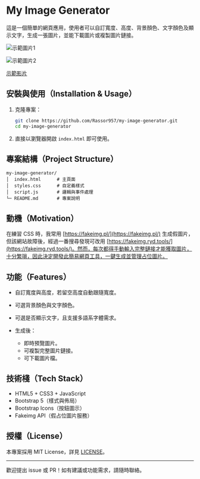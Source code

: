 # My Image Generator

這是一個簡單的網頁應用，使用者可以自訂寬度、高度、背景顏色、文字顏色及顯示文字，生成一張圖片，並能下載圖片或複製圖片鏈接。

![示範圖片1](https://res.cloudinary.com/db4834tsd/image/upload/v1751257541/%E8%9E%A2%E5%B9%95%E6%93%B7%E5%8F%96%E7%95%AB%E9%9D%A2_2025-06-30_121816_q0jtpn.jpg)

![示範圖片2](https://res.cloudinary.com/db4834tsd/image/upload/v1751257541/%E8%9E%A2%E5%B9%95%E6%93%B7%E5%8F%96%E7%95%AB%E9%9D%A2_2025-06-30_122523_dzntcs.jpg)

[示範影片](https://youtu.be/watch?v=sF7oJfnBGxM)


## 安裝與使用（Installation & Usage）

1. 克隆專案：

   ```bash
   git clone https://github.com/Rassor957/my-image-generator.git
   cd my-image-generator
   ```
2. 直接以瀏覽器開啟 `index.html` 即可使用。

## 專案結構（Project Structure）

```
my-image-generator/
│  index.html      # 主頁面
│  styles.css      # 自定義樣式
│  script.js       # 邏輯與事件處理
└─ README.md       # 專案說明
```

## 動機（Motivation）

在練習 CSS 時，我常用 [https://fakeimg.pl/](https://fakeimg.pl/) 生成假圖片，但該網站故障後，經過一番搜尋發現可改用 [https://fakeimg.ryd.tools/](https://fakeimg.ryd.tools/)。然而，每次都得手動輸入完整鏈接才能獲取圖片，十分繁瑣，因此決定開發此簡易網頁工具，一鍵生成並管理占位圖片。

## 功能（Features）

* 自訂寬度與高度，若留空高度自動跟隨寬度。
* 可選背景顏色與文字顏色。
* 可選是否顯示文字，且支援多語系字體需求。
* 生成後：

  * 即時預覽圖片。
  * 可複製完整圖片鏈接。
  * 可下載圖片檔。

## 技術棧（Tech Stack）

* HTML5 + CSS3 + JavaScript
* Bootstrap 5（樣式與佈局）
* Bootstrap Icons（按鈕圖示）
* Fakeimg API（假占位圖片服務）

## 授權（License）

本專案採用 MIT License，詳見 [LICENSE](LICENSE)。

---

歡迎提出 issue 或 PR！如有建議或功能需求，請隨時聯絡。
